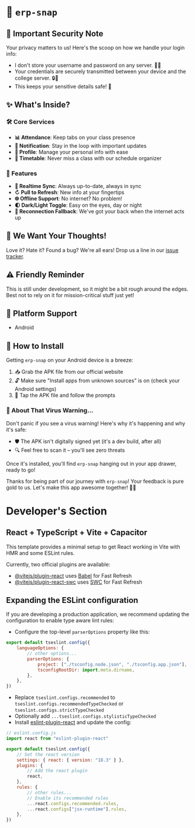 # 🎉 `erp-snap`

## 🔐 Important Security Note

Your privacy matters to us! Here's the scoop on how we handle your login info:

-   I don't store your username and password on any server. 🛜❌
-   Your credentials are securely transmitted between your device and the college server. 🔒🔀
-   This keeps your sensitive details safe! 💪

## ✨ What's Inside?

### 🛠️ Core Services

-   **📊 Attendance**: Keep tabs on your class presence
-   **🔔 Notification**: Stay in the loop with important updates
-   **👤 Profile**: Manage your personal info with ease
-   **📅 Timetable**: Never miss a class with our schedule organizer

### 🌟 Features

-   **🔄 Realtime Sync**: Always up-to-date, always in sync
-   **↻ Pull to Refresh**: New info at your fingertips
-   **🌐 Offline Support**: No internet? No problem!
-   **🌓 Dark/Light Toggle**: Easy on the eyes, day or night
-   **🔌 Reconnection Fallback**: We've got your back when the internet acts up

## 💬 We Want Your Thoughts!

Love it? Hate it? Found a bug? We're all ears! Drop us a line in our [issue tracker](https://github.com/shahil-yadav/erp-snap/issues).

## ⚠️ Friendly Reminder

This is still under development, so it might be a bit rough around the edges. Best not to rely on it for mission-critical stuff just yet!

## 📱 Platform Support

-   Android

## 🔧 How to Install

Getting `erp-snap` on your Android device is a breeze:

1. 📥 Grab the APK file from our official website
2. 🔓 Make sure "Install apps from unknown sources" is on (check your Android settings)
3. 📲 Tap the APK file and follow the prompts

### 🦠 About That Virus Warning...

Don't panic if you see a virus warning! Here's why it's happening and why it's safe:

-   🛡️ The APK isn't digitally signed yet (it's a dev build, after all)
-   🔍 Feel free to scan it – you'll see zero threats

Once it's installed, you'll find `erp-snap` hanging out in your app drawer, ready to go!

Thanks for being part of our journey with `erp-snap`! Your feedback is pure gold to us. Let's make this app awesome together! 🙌✨

# Developer's Section

## React + TypeScript + Vite + Capacitor

This template provides a minimal setup to get React working in Vite with HMR and some ESLint rules.

Currently, two official plugins are available:

-   [@vitejs/plugin-react](https://github.com/vitejs/vite-plugin-react/blob/main/packages/plugin-react/README.md) uses [Babel](https://babeljs.io/) for Fast Refresh
-   [@vitejs/plugin-react-swc](https://github.com/vitejs/vite-plugin-react-swc) uses [SWC](https://swc.rs/) for Fast Refresh

## Expanding the ESLint configuration

If you are developing a production application, we recommend updating the configuration to enable type aware lint rules:

-   Configure the top-level `parserOptions` property like this:

```js
export default tseslint.config({
    languageOptions: {
        // other options...
        parserOptions: {
            project: ["./tsconfig.node.json", "./tsconfig.app.json"],
            tsconfigRootDir: import.meta.dirname,
        },
    },
})
```

-   Replace `tseslint.configs.recommended` to `tseslint.configs.recommendedTypeChecked` or `tseslint.configs.strictTypeChecked`
-   Optionally add `...tseslint.configs.stylisticTypeChecked`
-   Install [eslint-plugin-react](https://github.com/jsx-eslint/eslint-plugin-react) and update the config:

```js
// eslint.config.js
import react from "eslint-plugin-react"

export default tseslint.config({
    // Set the react version
    settings: { react: { version: "18.3" } },
    plugins: {
        // Add the react plugin
        react,
    },
    rules: {
        // other rules...
        // Enable its recommended rules
        ...react.configs.recommended.rules,
        ...react.configs["jsx-runtime"].rules,
    },
})
```
